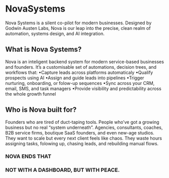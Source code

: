 # NovaSystems
Nova Systems is a silent co-pilot for modern businesses. Designed by Godwin Austen Labs, Nova is our leap into the precise, clean realm of automation, systems design, and AI integration.
## What is Nova Systems?
Nova is an inteligent backend system for modern service-based businesses and founders. It’s a
customisable set of automations, decision trees, and workflows that:
•Capture leads across platforms automaticaly
•Qualify prospects using AI
•Assign and guide leads into pipelines
•Trigger nurturing, onboarding, or folow-up sequences
•Sync across your CRM, email, SMS, and task managers
•Provide visibility and predictability across the whole growth funnel

## Who is Nova built for?
Founders who are tired of duct-taping tools. People who’ve got a growing business but no real
“system underneath”. Agencies, consultants, coaches, B2B service firms, boutique SaaS
founders, and even new-age studios.
They want to scale but every next client feels like chaos. They waste hours assigning tasks,
folowing up, chasing leads, and rebuilding manual flows.


### NOVA ENDS THAT
### NOT WITH A DASHBOARD, BUT WITH PEACE.
